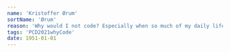 ```yaml
---
name: 'Kristoffer Ørum'
sortName: 'Ørum'
reason: 'Why would I not code? Especially when so much of my daily life is shaped wholly or in part by code? From the design of the injection molded plastic chair that my body rest on, to the constant nagging suggestions of my spell checker, I am entangled in code for better or worse. If I want to understand the manmade world around me, and retain some semblance of freedom, I see no way around engaging with code. I remain first and foremost an artist, and as such I work with coding from the point of view of a “script-kiddie” - a dabbling amateur who appropriates and remixes found code without a deep understanding of mathematics or code. A tourist visiting the territory of code and wondering about the conventions and cultures of code without taking up permanent residence or feeling obliged to obey local customs. I mostly use code to break or hack technological artifacts such as routers or screens, in order to make them do things they were not originally intended to do. My hope is to the ludic and weird aspects of contemporary everyday technologies visible behind the pragmatic utilitarianism and normalcy of their usual presentation.'
tags: 'PCD2021whyCode'
date: 1951-01-01
---
```

